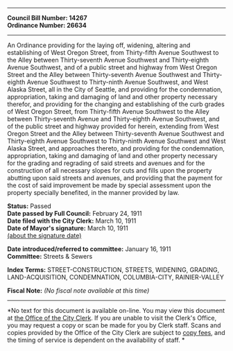 * * * * *  
  
**Council Bill Number: [](#h0)[](#h2)14267**   
**Ordinance Number: 26634**  
  
* * * * *  
  
An Ordinance providing for the laying off, widening, altering and establishing of West Oregon Street, from Thirty-fifth Avenue Southwest to the Alley between Thirty-seventh Avenue Southwest and Thirty-eighth Avenue Southwest, and of a public street and highway from West Oregon Street and the Alley between Thirty-seventh Avenue Southwest and Thirty-eighth Avenue Southwest to Thirty-ninth Avenue Southwest, and West Alaska Street, all in the City of Seattle, and providing for the condemnation, appropriation, taking and damaging of land and other property necessary therefor, and providing for the changing and establishing of the curb grades of West Oregon Street, from Thirty-fifth Avenue Southwest to the Alley between Thirty-seventh Avenue and Thirty-eighth Avenue Southwest, and of the public street and highway provided for herein, extending from West Oregon Street and the Alley between Thirty-seventh Avenue Southwest and Thirty-eighth Avenue Southwest to Thirty-ninth Avenue Southwest and West Alaska Street, and approaches thereto, and providing for the condemnation, appropriation, taking and damaging of land and other property necessary for the grading and regrading of said streets and avenues and for the construction of all necessary slopes for cuts and fills upon the property abutting upon said streets and avenues, and providing that the payment for the cost of said improvement be made by special assessment upon the property specially benefited, in the manner provided by law.  
  
**Status:** Passed   
**Date passed by Full Council:** February 24, 1911   
**Date filed with the City Clerk:** March 10, 1911   
**Date of Mayor's signature:** March 10, 1911   
[(about the signature date)](/~public/approvaldate.htm)   
  
  
**Date introduced/referred to committee:** January 16, 1911   
**Committee:** Streets & Sewers   
  
**Index Terms:** STREET-CONSTRUCTION, STREETS, WIDENING, GRADING, LAND-ACQUISITION, CONDEMNATION, COLUMBIA-CITY, RAINIER-VALLEY  
  
**Fiscal Note:** *(No fiscal note available at this time)*  
  
* * * * *  
  
*No text for this document is available on-line. You may view this document at [the Office of the City Clerk](http://www.seattle.gov/leg/clerk/contactUs.htm). If you are unable to visit the Clerk's Office, you may request a copy or scan be made for you by Clerk staff. Scans and copies provided by the Office of the City Clerk are subject to [copy fees](http://clerk.seattle.gov/~public/clerkfees.htm), and the timing of service is dependent on the availability of staff. *  
  
  
